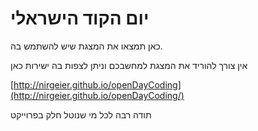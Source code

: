 יום הקוד הישראלי
================

כאן תמצאו את המצגת שיש להשתמש בה.

אין צורך להוריד את המצגת למחשבכם וניתן לצפות בה ישירות כאן

[http://nirgeier.github.io/openDayCoding](http://nirgeier.github.io/openDayCoding/)

תודה רבה לכל מי שנוטל חלק בפרוייקט
